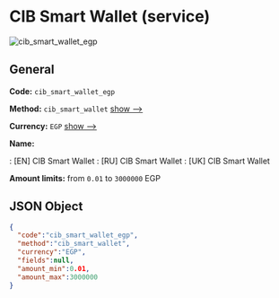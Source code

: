 
# CIB Smart Wallet (service) 
![cib_smart_wallet_egp](https://static.openfintech.io/payout_methods/cib_smart_wallet_egp/logo.svg?w=400&c=v0.59.26#w24)  

## General 
 
**Code:** `cib_smart_wallet_egp` 
 
**Method:** `cib_smart_wallet` [show -->](/payout-methods/cib_smart_wallet/) 
 
**Currency:** `EGP` [show -->](/currencies/EGP/) 
 
**Name:** 
 
:	[EN] CIB Smart Wallet 
:	[RU] CIB Smart Wallet 
:	[UK] CIB Smart Wallet 
 
**Amount limits:** from `0.01` to `3000000` EGP 

## JSON Object 

```json
{
  "code":"cib_smart_wallet_egp",
  "method":"cib_smart_wallet",
  "currency":"EGP",
  "fields":null,
  "amount_min":0.01,
  "amount_max":3000000
}
```  
